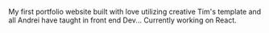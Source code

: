 My first portfolio website built with love utilizing creative Tim's template and all Andrei have taught in front end Dev... Currently working on React. 

